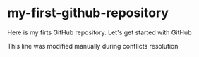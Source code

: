 # my-first-github-repository
Here is my firts GitHub repository. Let's get started with GitHub

This line was modified manually during conflicts resolution